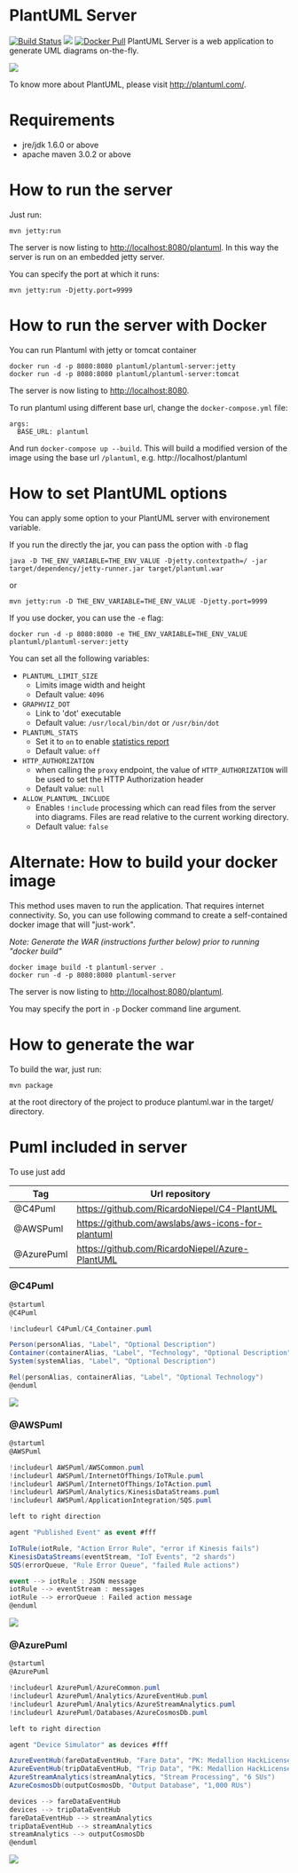 # PlantUML Server

[![Build Status](https://travis-ci.org/plantuml/plantuml-server.png?branch=master)](https://travis-ci.org/plantuml/plantuml-server)
[![](https://images.microbadger.com/badges/image/plantuml/plantuml-server.svg)](https://microbadger.com/images/plantuml/plantuml-server "Get your own image badge on microbadger.com")
[![Docker Pull](https://img.shields.io/docker/pulls/plantuml/plantuml-server.svg)](https://hub.docker.com/r/plantuml/plantuml-server/)
PlantUML Server is a web application to generate UML diagrams on-the-fly.

![](https://raw.githubusercontent.com/ftomassetti/plantuml-server/readme/screenshots/screenshot.png)

To know more about PlantUML, please visit http://plantuml.com/.

# Requirements

- jre/jdk 1.6.0 or above
- apache maven 3.0.2 or above

# How to run the server

Just run:

```
mvn jetty:run
```

The server is now listing to [http://localhost:8080/plantuml](http://localhost:8080/plantuml).
In this way the server is run on an embedded jetty server.

You can specify the port at which it runs:

```
mvn jetty:run -Djetty.port=9999
```

# How to run the server with Docker

You can run Plantuml with jetty or tomcat container

```
docker run -d -p 8080:8080 plantuml/plantuml-server:jetty
docker run -d -p 8080:8080 plantuml/plantuml-server:tomcat
```

The server is now listing to [http://localhost:8080](http://localhost:8080).

To run plantuml using different base url, change the `docker-compose.yml` file:

```
args:
  BASE_URL: plantuml
```

And run `docker-compose up --build`. This will build a modified version of the image using
the base url `/plantuml`, e.g. http://localhost/plantuml

# How to set PlantUML options

You can apply some option to your PlantUML server with environement variable.

If you run the directly the jar, you can pass the option with `-D` flag

```
java -D THE_ENV_VARIABLE=THE_ENV_VALUE -Djetty.contextpath=/ -jar target/dependency/jetty-runner.jar target/plantuml.war
```

or

```
mvn jetty:run -D THE_ENV_VARIABLE=THE_ENV_VALUE -Djetty.port=9999
```

If you use docker, you can use the `-e` flag:

```
docker run -d -p 8080:8080 -e THE_ENV_VARIABLE=THE_ENV_VALUE plantuml/plantuml-server:jetty
```

You can set all the following variables:

- `PLANTUML_LIMIT_SIZE`
  - Limits image width and height
  - Default value: `4096`
- `GRAPHVIZ_DOT`
  - Link to 'dot' executable
  - Default value: `/usr/local/bin/dot` or `/usr/bin/dot`
- `PLANTUML_STATS`
  - Set it to `on` to enable [statistics report](http://plantuml.com/statistics-report)
  - Default value: `off`
- `HTTP_AUTHORIZATION`
  - when calling the `proxy` endpoint, the value of `HTTP_AUTHORIZATION` will be used to set the HTTP Authorization header
  - Default value: `null`
- `ALLOW_PLANTUML_INCLUDE`
  - Enables `!include` processing which can read files from the server into diagrams. Files are read relative to the current working directory.
  - Default value: `false`

# Alternate: How to build your docker image

This method uses maven to run the application. That requires internet connectivity.
So, you can use following command to create a self-contained docker image that will "just-work".

_Note: Generate the WAR (instructions further below) prior to running "docker build"_

```
docker image build -t plantuml-server .
docker run -d -p 8080:8080 plantuml-server
```

The server is now listing to [http://localhost:8080/plantuml](http://localhost:8080/plantuml).

You may specify the port in `-p` Docker command line argument.

# How to generate the war

To build the war, just run:

```
mvn package
```

at the root directory of the project to produce plantuml.war in the target/ directory.

# Puml included in server

To use just add

| Tag        | Url repository                                    |
| ---------- | ------------------------------------------------- |
| @C4Puml    | https://github.com/RicardoNiepel/C4-PlantUML      |
| @AWSPuml   | https://github.com/awslabs/aws-icons-for-plantuml |
| @AzurePuml | https://github.com/RicardoNiepel/Azure-PlantUML   |

### @C4Puml

```c#
@startuml
@C4Puml

!includeurl C4Puml/C4_Container.puml

Person(personAlias, "Label", "Optional Description")
Container(containerAlias, "Label", "Technology", "Optional Description")
System(systemAlias, "Label", "Optional Description")

Rel(personAlias, containerAlias, "Label", "Optional Technology")
@enduml
```

![](screenshots/C4Puml.png?style=centerme)

### @AWSPuml

```c#
@startuml
@AWSPuml

!includeurl AWSPuml/AWSCommon.puml
!includeurl AWSPuml/InternetOfThings/IoTRule.puml
!includeurl AWSPuml/InternetOfThings/IoTAction.puml
!includeurl AWSPuml/Analytics/KinesisDataStreams.puml
!includeurl AWSPuml/ApplicationIntegration/SQS.puml

left to right direction

agent "Published Event" as event #fff

IoTRule(iotRule, "Action Error Rule", "error if Kinesis fails")
KinesisDataStreams(eventStream, "IoT Events", "2 shards")
SQS(errorQueue, "Rule Error Queue", "failed Rule actions")

event --> iotRule : JSON message
iotRule --> eventStream : messages
iotRule --> errorQueue : Failed action message
@enduml
```

![](screenshots/AWSPuml.png?style=centerme)

### @AzurePuml

```C#
@startuml
@AzurePuml

!includeurl AzurePuml/AzureCommon.puml
!includeurl AzurePuml/Analytics/AzureEventHub.puml
!includeurl AzurePuml/Analytics/AzureStreamAnalytics.puml
!includeurl AzurePuml/Databases/AzureCosmosDb.puml

left to right direction

agent "Device Simulator" as devices #fff

AzureEventHub(fareDataEventHub, "Fare Data", "PK: Medallion HackLicense VendorId; 3 TUs")
AzureEventHub(tripDataEventHub, "Trip Data", "PK: Medallion HackLicense VendorId; 3 TUs")
AzureStreamAnalytics(streamAnalytics, "Stream Processing", "6 SUs")
AzureCosmosDb(outputCosmosDb, "Output Database", "1,000 RUs")

devices --> fareDataEventHub
devices --> tripDataEventHub
fareDataEventHub --> streamAnalytics
tripDataEventHub --> streamAnalytics
streamAnalytics --> outputCosmosDb
@enduml
```

![](screenshots/AzurePuml.png?style=centerme)

<style>
img[src$="centerme"] {
  display:block;
  margin: 0 auto;
}
</style>
